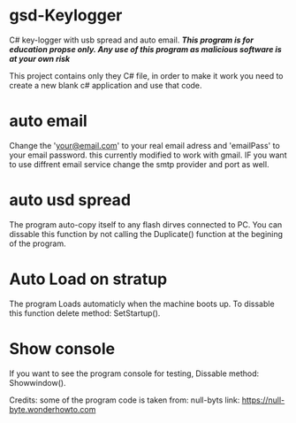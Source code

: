 # gsd-Keylogger
C# key-logger with usb spread and auto email.
***This program is for education propse only. Any use of this program as malicious software is at your own risk***

This project contains only they C# file, in order to make it work you need to create a new blank c# application and use that code.

# auto email
Change the 'your@email.com' to your real email adress and 'emailPass' to your email password.
this currently modified to work with gmail. IF you want to use diffrent email service change the smtp provider and port as well.

# auto usd spread
The program auto-copy itself to any flash dirves connected to PC. You can dissable this function by not calling the Duplicate() function at the begining of the program.

# Auto Load on stratup
The program Loads automaticly when the machine boots up. To dissable this function delete method: SetStartup().

# Show console
If you want to see the program console for testing, Dissable method: Showwindow().

Credits:
some of the program code is taken from:
null-byts
link: https://null-byte.wonderhowto.com


